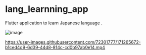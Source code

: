 # lang_learnning_app

Flutter application to learn Japanese language .


![image](https://user-images.githubusercontent.com/72301777/174891180-d1d602de-1b08-409a-9f07-f0c67c83abc4.png)



https://user-images.githubusercontent.com/72301777/171265672-b1ced4d9-6d39-44d8-814c-cd0b97ab0e14.mp4

